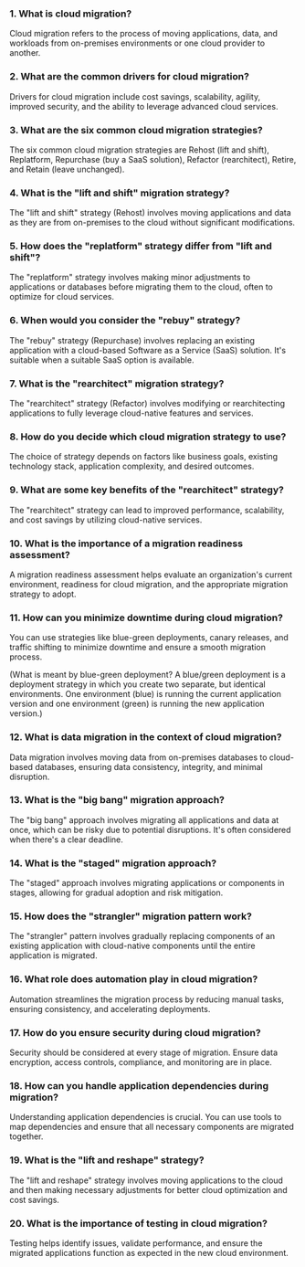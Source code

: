 ### 1. What is cloud migration?
Cloud migration refers to the process of moving applications, data, and workloads from on-premises environments or one cloud provider to another.

### 2. What are the common drivers for cloud migration?
Drivers for cloud migration include cost savings, scalability, agility, improved security, and the ability to leverage advanced cloud services.

### 3. What are the six common cloud migration strategies?
The six common cloud migration strategies are Rehost (lift and shift), Replatform, Repurchase (buy a SaaS solution), Refactor (rearchitect), Retire, and Retain (leave unchanged).

### 4. What is the "lift and shift" migration strategy?
The "lift and shift" strategy (Rehost) involves moving applications and data as they are from on-premises to the cloud without significant modifications.

### 5. How does the "replatform" strategy differ from "lift and shift"?
The "replatform" strategy involves making minor adjustments to applications or databases before migrating them to the cloud, often to optimize for cloud services.

### 6. When would you consider the "rebuy" strategy?
The "rebuy" strategy (Repurchase) involves replacing an existing application with a cloud-based Software as a Service (SaaS) solution. It's suitable when a suitable SaaS option is available.

### 7. What is the "rearchitect" migration strategy?
The "rearchitect" strategy (Refactor) involves modifying or rearchitecting applications to fully leverage cloud-native features and services.

### 8. How do you decide which cloud migration strategy to use?
The choice of strategy depends on factors like business goals, existing technology stack, application complexity, and desired outcomes.

### 9. What are some key benefits of the "rearchitect" strategy?
The "rearchitect" strategy can lead to improved performance, scalability, and cost savings by utilizing cloud-native services.

### 10. What is the importance of a migration readiness assessment?
A migration readiness assessment helps evaluate an organization's current environment, readiness for cloud migration, and the appropriate migration strategy to adopt.

### 11. How can you minimize downtime during cloud migration?
You can use strategies like blue-green deployments, canary releases, and traffic shifting to minimize downtime and ensure a smooth migration process.

(What is meant by blue-green deployment?
A blue/green deployment is a deployment strategy in which you create two separate, but identical environments. One environment (blue) is running the current application version and one environment (green) is running the new application version.)

### 12. What is data migration in the context of cloud migration?
Data migration involves moving data from on-premises databases to cloud-based databases, ensuring data consistency, integrity, and minimal disruption.

### 13. What is the "big bang" migration approach?
The "big bang" approach involves migrating all applications and data at once, which can be risky due to potential disruptions. It's often considered when there's a clear deadline.

### 14. What is the "staged" migration approach?
The "staged" approach involves migrating applications or components in stages, allowing for gradual adoption and risk mitigation.

### 15. How does the "strangler" migration pattern work?
The "strangler" pattern involves gradually replacing components of an existing application with cloud-native components until the entire application is migrated.

### 16. What role does automation play in cloud migration?
Automation streamlines the migration process by reducing manual tasks, ensuring consistency, and accelerating deployments.

### 17. How do you ensure security during cloud migration?
Security should be considered at every stage of migration. Ensure data encryption, access controls, compliance, and monitoring are in place.

### 18. How can you handle application dependencies during migration?
Understanding application dependencies is crucial. You can use tools to map dependencies and ensure that all necessary components are migrated together.

### 19. What is the "lift and reshape" strategy?
The "lift and reshape" strategy involves moving applications to the cloud and then making necessary adjustments for better cloud optimization and cost savings.

### 20. What is the importance of testing in cloud migration?
Testing helps identify issues, validate performance, and ensure the migrated applications function as expected in the new cloud environment.
